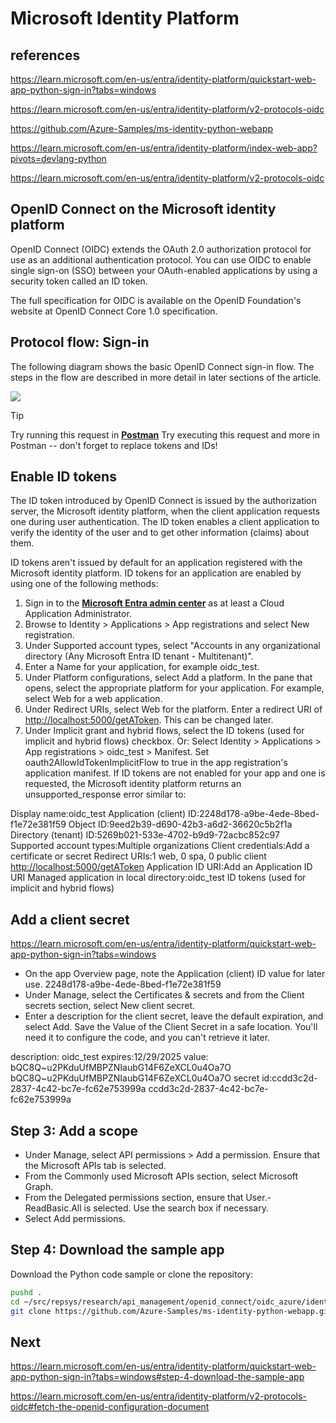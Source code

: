 # Microsoft Identity Platform

## references

<https://learn.microsoft.com/en-us/entra/identity-platform/quickstart-web-app-python-sign-in?tabs=windows>

<https://learn.microsoft.com/en-us/entra/identity-platform/v2-protocols-oidc>

<https://github.com/Azure-Samples/ms-identity-python-webapp>

<https://learn.microsoft.com/en-us/entra/identity-platform/index-web-app?pivots=devlang-python>

<https://learn.microsoft.com/en-us/entra/identity-platform/v2-protocols-oidc>

## OpenID Connect on the Microsoft identity platform

OpenID Connect (OIDC) extends the OAuth 2.0 authorization protocol for use as an additional authentication protocol. You can use OIDC to enable single sign-on (SSO) between your OAuth-enabled applications by using a security token called an ID token.

The full specification for OIDC is available on the OpenID Foundation's website at OpenID Connect Core 1.0 specification.

## Protocol flow: Sign-in

The following diagram shows the basic OpenID Connect sign-in flow. The steps in the flow are described in more detail in later sections of the article.

![](https://learn.microsoft.com/en-us/entra/identity-platform/media/v2-protocols-oidc/convergence-scenarios-webapp.svg)

 Tip

Try running this request in **[Postman](https://app.getpostman.com/run-collection/f77994d794bab767596d)**
Try executing this request and more in Postman -- don't forget to replace tokens and IDs!

## Enable ID tokens

The ID token introduced by OpenID Connect is issued by the authorization server, the Microsoft identity platform, when the client application requests one during user authentication. The ID token enables a client application to verify the identity of the user and to get other information (claims) about them.

ID tokens aren't issued by default for an application registered with the Microsoft identity platform. ID tokens for an application are enabled by using one of the following methods:

1. Sign in to the **[Microsoft Entra admin center](https://entra.microsoft.com/#home)** as at least a Cloud Application Administrator.
2. Browse to Identity > Applications > App registrations and select New registration.
3. Under Supported account types, select "Accounts in any organizational directory (Any Microsoft Entra ID tenant - Multitenant)".
4. Enter a Name for your application, for example oidc_test.
5. Under Platform configurations, select Add a platform.
In the pane that opens, select the appropriate platform for your application. For example, select Web for a web application.
6. Under Redirect URIs, select Web for the platform.
Enter a redirect URI of <http://localhost:5000/getAToken>. This can be changed later.
7. Under Implicit grant and hybrid flows, select the ID tokens (used for implicit and hybrid flows) checkbox.
Or:
Select Identity > Applications > App registrations > oidc_test > Manifest.
Set oauth2AllowIdTokenImplicitFlow to true in the app registration's application manifest.
If ID tokens are not enabled for your app and one is requested, the Microsoft identity platform returns an unsupported_response error similar to:

Display name:oidc_test
Application (client) ID:2248d178-a9be-4ede-8bed-f1e72e381f59
Object ID:9eed2b39-d690-42b3-a6d2-36620c5b2f1a
Directory (tenant) ID:5269b021-533e-4702-b9d9-72acbc852c97
Supported account types:Multiple organizations
Client credentials:Add a certificate or secret
Redirect URIs:1 web, 0 spa, 0 public client
<http://localhost:5000/getAToken>
Application ID URI:Add an Application ID URI
Managed application in local directory:oidc_test
ID tokens (used for implicit and hybrid flows)

## Add a client secret

<https://learn.microsoft.com/en-us/entra/identity-platform/quickstart-web-app-python-sign-in?tabs=windows>

- On the app Overview page, note the Application (client) ID value for later use. 2248d178-a9be-4ede-8bed-f1e72e381f59
- Under Manage, select the Certificates & secrets and from the Client secrets section, select New client secret.
- Enter a description for the client secret, leave the default expiration, and select Add.
Save the Value of the Client Secret in a safe location. You'll need it to configure the code, and you can't retrieve it later.

description: oidc_test
expires:12/29/2025
value: bQC8Q~u2PKduUfMBPZNIaubG14F6ZeXCL0u4Oa7O
       bQC8Q~u2PKduUfMBPZNIaubG14F6ZeXCL0u4Oa7O
secret id:ccdd3c2d-2837-4c42-bc7e-fc62e753999a
          ccdd3c2d-2837-4c42-bc7e-fc62e753999a

## Step 3: Add a scope

- Under Manage, select API permissions > Add a permission.
Ensure that the Microsoft APIs tab is selected.
- From the Commonly used Microsoft APIs section, select Microsoft Graph.
- From the Delegated permissions section, ensure that User.- ReadBasic.All is selected. Use the search box if necessary.
- Select Add permissions.

## Step 4: Download the sample app

Download the Python code sample or clone the repository:

```bash
pushd .
cd ~/src/repsys/research/api_management/openid_connect/oidc_azure/identity_platform
git clone https://github.com/Azure-Samples/ms-identity-python-webapp.git
```

## Next

<https://learn.microsoft.com/en-us/entra/identity-platform/quickstart-web-app-python-sign-in?tabs=windows#step-4-download-the-sample-app>

<https://learn.microsoft.com/en-us/entra/identity-platform/v2-protocols-oidc#fetch-the-openid-configuration-document>
